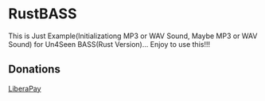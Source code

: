 # RustBASS
This is Just Example(Initializationg MP3 or WAV Sound, Maybe MP3 or WAV Sound) for Un4Seen BASS(Rust Version)... Enjoy to use this!!!

## Donations

[LiberaPay](https://liberapay.com/RikkoMatsumatoOfficial/donate)

